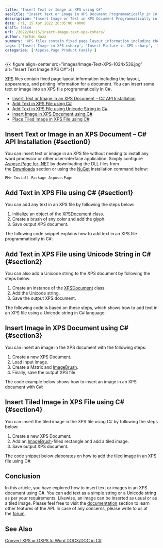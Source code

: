 ```yaml
---
title: 'Insert Text or Image in XPS using C#'
seoTitle: "Insert Text or Image in XPS Document Programmatically in C# .NET"
description: "Insert Image or Text in XPS Document Programmatically in C#. Add Tiled Picture or Unicode String in your .NET applications."
date: Fri, 15 Apr 2022 20:05:00 +0000
draft: false
url: /2022/04/15/insert-image-text-xps-csharp/
author: Farhan Raza
summary: 'XPS files contain fixed page layout information including the layout, appearance, and printing information for a document. You can **insert some text or image into an XPS file programmatically in C#**.'
tags: ['Insert Image in XPS csharp', 'Insert Picture in XPS csharp', 'Insert Text in XPS csharp']
categories: ['Aspose.Page Product Family']
---
```




{{< figure align=center src="images/Image-Text-XPS-1024x536.jpg" alt="Insert Text Image XPS C#">}}


[XPS][1] files contain fixed page layout information including the layout, appearance, and printing information for a document. You can insert some text or image into an XPS file programmatically in C#.

*   [Insert Text or Image in an XPS Document – C# API Installation][2]
*   [Add Text in XPS File using C#][3]
*   [Add Text in XPS File using Unicode String in C#][4]
*   [Insert Image in XPS Document using C#][5]
*   [Place Tiled Image in XPS File using C#][6]

## Insert Text or Image in an XPS Document – C# API Installation {#section0}

You can insert text or image in an XPS file without needing to install any word processor or other user-interface application. Simply configure [Aspose.Page for .NET][7] by downloading the DLL files from the [Downloads][8] section or using the [NuGet][9] installation command below:

```
PM> Install-Package Aspose.Page
```

## Add Text in XPS File using C# {#section1}

You can add any text in an XPS file by following the steps below:

1.  Initialize an object of the [XPSDocument][10] class.
2.  Create a brush of any color and add the glyph.
3.  Save output XPS document.

The following code snippet explains how to add text in an XPS file programmatically in C#:



## Add Text in XPS File using Unicode String in C# {#section2}

You can also add a Unicode string to the XPS document by following the steps below:

1.  Create an instance of the [XPSDocument][11] class.
2.  Add the Unicode string.
3.  Save the output XPS document.

The following code is based on these steps, which shows how to add text in an XPS file using a Unicode string in C# language:



## Insert Image in XPS Document using C# {#section3}

You can insert an image in the XPS document with the following steps:

1.  Create a new XPS Document.
2.  Load input Image.
3.  Create a Matrix and [ImageBrush][12].
4.  Finally, save the output XPS file.

The code example below shows how to insert an image in an XPS document with C#:



## Insert Tiled Image in XPS File using C# {#section4}

You can insert the tiled image in the XPS file using C# by following the steps below:

1.  Create a new XPS Document.
2.  Add an [ImageBrush][13]\-filled rectangle and add a tiled image.
3.  Save output XPS document.

The code snippet below elaborates on how to add the tiled image in an XPS file using C#:



## Conclusion

In this article, you have explored how to insert text or images in an XPS document using C#. You can add text as a simple string or a Unicode string as per your requirements. Likewise, an image can be inserted as usual or as a tiled image. Please feel free to visit the [documentation][14] section to learn other features of the API. In case of any concerns, please write to us at the [forum][15].

## See Also

[Convert XPS or OXPS to Word DOCX/DOC in C#][16]




[1]: https://docs.fileformat.com/page-description-language/xps/
[2]: #section0
[3]: #section1
[4]: #section2
[5]: #section3
[6]: #section4
[7]: https://products.aspose.com/page/net
[8]: https://downloads.aspose.com/page/net
[9]: https://www.nuget.org/packages/Aspose.Page/
[10]: https://apireference.aspose.com/page/net/aspose.page.xps/xpsdocument
[11]: https://apireference.aspose.com/page/net/aspose.page.xps/xpsdocument
[12]: https://apireference.aspose.com/page/net/aspose.page.xps/xpsdocument/methods/createimagebrush/index
[13]: https://apireference.aspose.com/page/net/aspose.page.xps/xpsdocument/methods/createimagebrush/index
[14]: https://docs.aspose.com/page/net/
[15]: https://forum.aspose.com/c/page
[16]: https://blog.aspose.com/2022/02/07/convert-xps-oxps-word-csharp/




